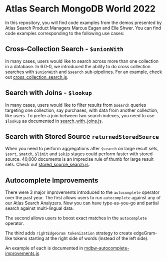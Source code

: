 # Atlas Search MongoDB World 2022

In this repository, you will find code examples from the demos presented by Atlas Search Product Managers Marcus Eagan and Elle Shwer. You can find code examples corresponding to the following use cases:

## Cross-Collection Search - `$unionWith`

In many cases, users would like to search across more than one collection in a database. In 6.0-0, we introduced the ability to do cross collection searches with `$unionWith` and `$search` sub-pipelines. For an example, check out [cross_collection_search.js](./cross_collection_search.js).

## Search with Joins - `$lookup`

In many cases, users would like to filter results from `$search` queries targeting one collection, say purchases, with data from another collection, like users. To prefer a join between two search indexes, you need to use `$lookup` as documented in [search_with_joins.js](./search_with_joins.js).

## Search with Stored Source `returnedStoredSource`

When you need to perform aggregations after `$search` on large result sets, `$sort`, `$match`, `$limit` and `$skip` stages could perform faster with stored source. 40,000 documents is an imprecise rule of thumb for large result sets. Check out [stored_source_search.js](./cross_collection_search.js).

## Autocomplete Improvements

There were 3 major improvements introduced to the `autocomplete` operator over the past year. The first allows users to run `autocomplete` against any of our Atlas Search Analyzers. Now you can have type-as-you-go and partial search against multi-lingual data.

The second allows users to boost exact matches in the `autocomplete` operator. 

The third adds `rightEdgeGram tokenization` strategy to create edgeGram-like tokens starting at the right side of words (instead of the left side). 

An example of each is documented in [mdbw-autocomplete-improvements.js](./mdbw-autocomplete-improvements.js)
